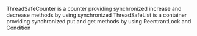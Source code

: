 ThreadSafeCounter is a counter providing synchronized increase and decrease methods by using synchronized
ThreadSafeList is a container providing synchronized put and get methods by using ReentrantLock and Condition 